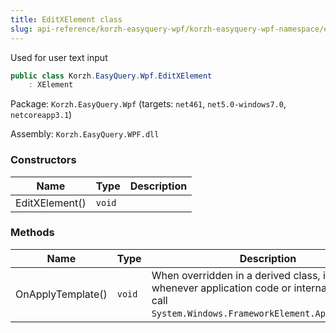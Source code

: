 ```yaml
---
title: EditXElement class
slug: api-reference/korzh-easyquery-wpf/korzh-easyquery-wpf-namespace/editxelement-class
---
```



Used for user text input
```csharp
public class Korzh.EasyQuery.Wpf.EditXElement
    : XElement

```
Package: `Korzh.EasyQuery.Wpf` (targets: `net461`, `net5.0-windows7.0`, `netcoreapp3.1`)

Assembly: `Korzh.EasyQuery.WPF.dll`

### Constructors

| Name | Type | Description | 
| --- | --- | --- | 
| EditXElement() | `void` |  | 


### Methods

| Name | Type | Description | 
| --- | --- | --- | 
| OnApplyTemplate() | `void` | When overridden in a derived class, is invoked whenever application code or internal processes call `System.Windows.FrameworkElement.ApplyTemplate`. |